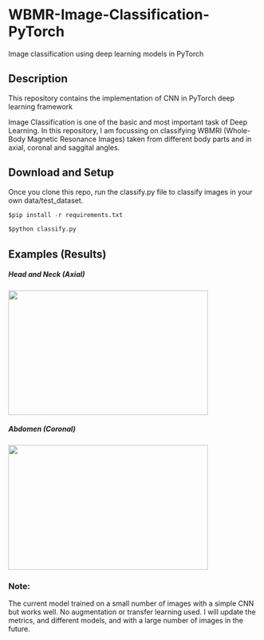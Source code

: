 # WBMR-Image-Classification-PyTorch
Image classification using deep learning models in PyTorch

## Description
This repository contains the implementation of CNN in PyTorch deep learning framework

Image Classification is one of the basic and most important task of Deep Learning. In this repository, I am focussing on classifying WBMRI (Whole-Body Magnetic Resonance Images)  taken from different body parts and in axial, coronal and saggital angles.

## Download and Setup
Once you clone this repo, run the classify.py file to classify images in your own data/test_dataset.  

```python
$pip install -r requirements.txt

$python classify.py
```

## Examples (Results)
##### Head and Neck (Axial) 
<img src="https://user-images.githubusercontent.com/3885659/77395146-d721e200-6d98-11ea-85b4-b8171be731bf.png" height="250" width="400">

##### Abdomen (Coronal)
<img src="https://user-images.githubusercontent.com/3885659/77395152-dbe69600-6d98-11ea-91ec-1bb38d93ea0f.png" height="250" width="400">


### Note:
The current model trained on a small number of images with a simple CNN but works well. No augmentation or transfer learning used. I will update the metrics, and different models, and with a large number of images in the future.  
